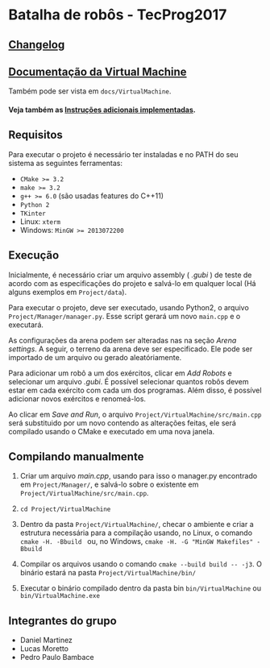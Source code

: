 # Batalha de robôs - TecProg2017

## [Changelog](changelog.md)

## [Documentação da Virtual Machine](https://r0zbot.github.io/Batalha-de-robos-TecProg2017/VirtualMachine/)
 Também pode ser vista em `docs/VirtualMachine`.

#### Veja também as [Instruções adicionais implementadas](instrucoes_adicionais.md).

## Requisitos

Para executar o projeto é necessário ter instaladas e no PATH do seu sistema as seguintes ferramentas:

* `CMake >= 3.2`
* `make >= 3.2 `
* `g++ >= 6.0` (são usadas features do C++11)
* `Python 2`
* `TKinter`
* Linux: `xterm`
* Windows: `MinGW >= 2013072200`

## Execução

Inicialmente, é necessário criar um arquivo assembly ( _.gubi_ ) de teste de acordo com as especificações do projeto e salvá-lo em qualquer local (Há alguns exemplos em `Project/data`). 

Para executar o projeto, deve ser executado, usando Python2, o arquivo `Project/Manager/manager.py`. Esse script gerará um novo `main.cpp` e o executará.

As configurações da arena podem ser alteradas nas na seção _Arena settings_. A seguir, o terreno da arena deve ser especificado. Ele pode ser importado de um arquivo ou gerado aleatóriamente.

Para adicionar um robô a um dos exércitos, clicar em _Add Robots_ e selecionar um arquivo _.gubi_. É possível selecionar quantos robôs devem estar em cada exército com cada um dos programas. Além disso, é possível adicionar novos exércitos e renomeá-los.

Ao clicar em _Save and Run_, o arquivo `Project/VirtualMachine/src/main.cpp` será substituido por um novo contendo as alterações feitas, ele será compilado usando o CMake e executado em uma nova janela.

## Compilando manualmente 

1. Criar um arquivo _main.cpp_, usando para isso o manager.py encontrado em `Project/Manager/`, e salvá-lo sobre o existente em `Project/VirtualMachine/src/main.cpp`.

1. `cd Project/VirtualMachine`

1. Dentro da pasta `Project/VirtualMachine/`, checar o ambiente e criar a estrutura necessária para a compilação usando, no Linux, o comando `cmake -H. -Bbuild ` ou, no Windows, `cmake -H. -G "MinGW Makefiles" -Bbuild`

1. Compilar os arquivos usando o comando `cmake --build build -- -j3`. O binário estará na pasta `Project/VirtualMachine/bin/`

1. Executar o binário compilado dentro da pasta bin `bin/VirtualMachine` ou `bin/VirtualMachine.exe`

## Integrantes do grupo
* Daniel Martinez
* Lucas Moretto
* Pedro Paulo Bambace
